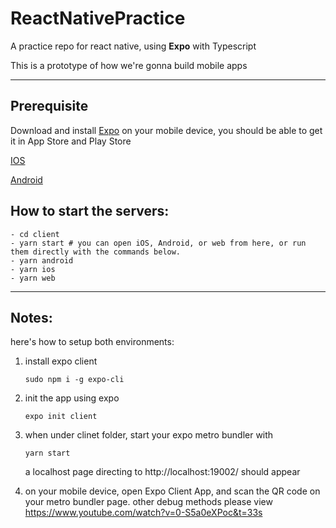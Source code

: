 # ReactNativePractice

A practice repo for react native, using **Expo** with Typescript

This is a prototype of how we're gonna build mobile apps

---

## Prerequisite

Download and install [Expo](https://docs.expo.io/) on your mobile device, you should be able to get it in App Store and Play Store

[IOS](https://apps.apple.com/us/app/expo-client/id982107779)

[Android](https://play.google.com/store/apps/details?id=host.exp.exponent)

## How to start the servers:

```
- cd client
- yarn start # you can open iOS, Android, or web from here, or run them directly with the commands below.
- yarn android
- yarn ios
- yarn web
```

---

## Notes:

here's how to setup both environments:

1.  install expo client

    ```
    sudo npm i -g expo-cli
    ```

2.  init the app using expo

    ```
    expo init client
    ```

3.  when under clinet folder, start your expo metro bundler with

    ```
    yarn start
    ```

    a localhost page directing to http://localhost:19002/ should appear

4.  on your mobile device, open Expo Client App, and scan the QR code on your metro bundler page.
    other debug methods please view https://www.youtube.com/watch?v=0-S5a0eXPoc&t=33s
